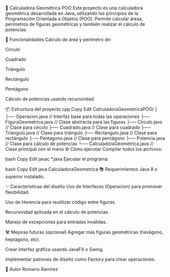 📐 Calculadora Geométrica POO
Este proyecto es una calculadora geométrica desarrollada en Java, utilizando los principios de la Programación Orientada a Objetos (POO).
Permite calcular áreas, perímetros de figuras geométricas y también realizar el cálculo de potencias.

🚀 Funcionalidades
Cálculo de área y perímetro de:

Círculo

Cuadrado

Triángulo

Rectángulo

Pentágono

Cálculo de potencias usando recursividad.

📦 Estructura del proyecto
cpp
Copy
Edit
CalculadoraGeometricaPOO/
│
├── Operacion.java              // Interfaz base para todas las operaciones
├── FiguraGeometrica.java        // Clase abstracta para las figuras
├── Circulo.java                 // Clase para círculo
├── Cuadrado.java                // Clase para cuadrado
├── Triangulo.java               // Clase para triángulo
├── Rectangulo.java              // Clase para rectángulo
├── Pentagono.java               // Clase para pentágono
├── Potencia.java                // Clase para cálculo de potencias
└── CalculadoraGeometrica.java   // Clase principal con el menú
⚙️ Cómo ejecutar
Compilar todos los archivos:

bash
Copy
Edit
javac *.java
Ejecutar el programa:

bash
Copy
Edit
java CalculadoraGeometrica
📚 Requerimientos
Java 8 o superior instalado.

✨ Características del diseño
Uso de Interfaces (Operacion) para promover flexibilidad.

Uso de Herencia para reutilizar código entre figuras.

Recursividad aplicada en el cálculo de potencias.

Manejo de excepciones para entradas inválidas.

🛠 Mejoras futuras (opcional)
Agregar más figuras geométricas (hexágono, heptágono, etc).

Crear interfaz gráfica usando JavaFX o Swing.

Implementar patrones de diseño como Factory para crear operaciones.

🔗 Autor
Romario Ramirez


